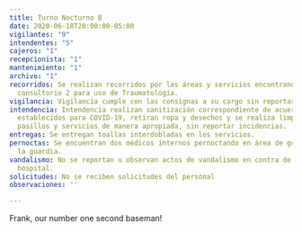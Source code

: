 ```yaml
---
title: Turno Nocturno B
date: 2020-06-18T20:00:00-05:00
vigilantes: "9"
intendentes: "5"
cajeros: "1"
recepcionista: "1"
mantenimiento: "1"
archivo: "1"
recorridos: Se realizan recorridos por las áreas y servicios encontrando abierto el
  consultorio 2 para uso de Traumatología.
vigilancia: Vigilancia cumple con las consignas a su cargo sin reportar novedades.
intendencia: Intendencia realizan sanitización correspondiente de acuerdo a los protocolos
  establecidos para COVID-19, retiran ropa y desechos y se realiza limpieza de áreas,
  pasillos y servicios de manera apropiada, sin reportar incidencias.
entregas: Se entregan toallas interdobladas en los servicios.
pernoctas: Se encuentran dos médicos internos pernoctando en área de gobierno durante
  la guardia.
vandalismo: No se reportan u observan actos de vandalismo en contra de propiedad del
  hospital.
solicitudes: No se reciben solicitudes del personal
observaciones: ''

---
```

Frank, our number one second baseman!